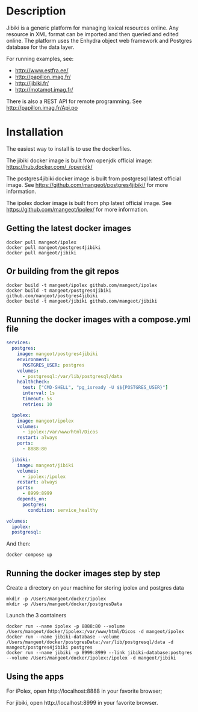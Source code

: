 Description
=============

Jibiki is a generic platform for managing lexical resources online.
Any resource in XML format can be imported and then queried and edited online.
The platform uses the Enhydra object web framework and Postgres database for the data layer.

For running examples, see:
- http://www.estfra.ee/
- http://papillon.imag.fr/
- http://jibiki.fr/
- http://motamot.imag.fr/

There is also a REST API for remote programming. See
http://papillon.imag.fr/Api.po

Installation
=============

The easiest way to install is to use the dockerfiles.

The jibiki docker image is built from openjdk official image: https://hub.docker.com/_/openjdk/

The postgres4jibiki docker image is built from postgresql latest official image.
See https://github.com/mangeot/postgres4jibiki/ for more information.

The ipolex docker image is built from php latest official image.
See https://github.com/mangeot/ipolex/ for more information.

Getting the latest docker images
-------------
    docker pull mangeot/ipolex
    docker pull mangeot/postgres4jibiki
    docker pull mangeot/jibiki

Or building from the git repos
-------------
    docker build -t mangeot/ipolex github.com/mangeot/ipolex
    docker build -t mangeot/postgres4jibiki github.com/mangeot/postgres4jibiki
    docker build -t mangeot/jibiki github.com/mangeot/jibiki

Running the docker images with a compose.yml file
-------------

```yaml
services:
  postgres:
    image: mangeot/postgres4jibiki
    environment:
      POSTGRES_USER: postgres
    volumes:
      - postgresql:/var/lib/postgresql/data
    healthcheck:
      test: ["CMD-SHELL", "pg_isready -U $${POSTGRES_USER}"]
      interval: 1s
      timeout: 5s
      retries: 10

  ipolex:
    image: mangeot/ipolex
    volumes:
      - ipolex:/var/www/html/Dicos
    restart: always
    ports:
      - 8888:80

  jibiki:
    image: mangeot/jibiki
    volumes:
      - ipolex:/ipolex
    restart: always
    ports:
      - 8999:8999
    depends_on:
      postgres:
        condition: service_healthy

volumes:
  ipolex:
  postgresql:
```

And then: 

    docker compose up


Running the docker images step by step
-------------
Create a directory on your machine for storing ipolex and postgres data

    mkdir -p /Users/mangeot/docker/ipolex
    mkdir -p /Users/mangeot/docker/postgresData
    
Launch the 3 containers
    
    docker run --name ipolex -p 8888:80 --volume /Users/mangeot/docker/ipolex:/var/www/html/Dicos -d mangeot/ipolex 
    docker run --name jibiki-database --volume /Users/mangeot/docker/postgresData:/var/lib/postgresql/data -d mangeot/postgres4jibiki postgres
    docker run --name jibiki -p 8999:8999 --link jibiki-database:postgres --volume /Users/mangeot/docker/ipolex:/ipolex -d mangeot/jibiki
    
Using the apps
-------------

For iPolex, open http://localhost:8888 in your favorite browser;

For jibiki, open http://localhost:8999 in your favorite browser.

